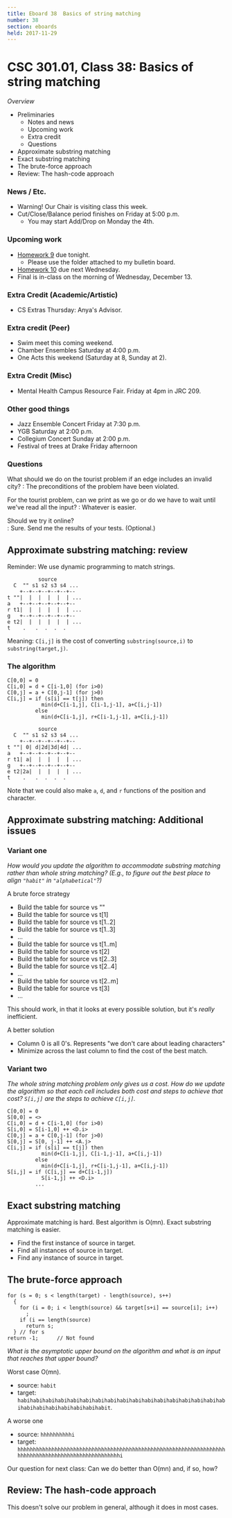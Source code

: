 ```yaml
---
title: Eboard 38  Basics of string matching
number: 38
section: eboards
held: 2017-11-29
---
```

CSC 301.01, Class 38:  Basics of string matching
================================================

_Overview_

* Preliminaries
    * Notes and news
    * Upcoming work
    * Extra credit
    * Questions
* Approximate substring matching
* Exact substring matching
* The brute-force approach
* Review: The hash-code approach

### News / Etc.

* Warning! Our Chair is visiting class this week.
* Cut/Close/Balance period finishes on Friday at 5:00 p.m.
    * You may start Add/Drop on Monday the 4th.

### Upcoming work

* [Homework 9](../assignments/assignmen09) due tonight.
    * Please use the folder attached to my bulletin board.
* [Homework 10](../assignments/assignment10) due next Wednesday.
* Final is in-class on the morning of Wednesday, December 13.

### Extra Credit (Academic/Artistic)

* CS Extras Thursday: Anya's Advisor.

### Extra credit (Peer)

* Swim meet this coming weekend.
* Chamber Ensembles Saturday at 4:00 p.m.
* One Acts this weekend (Saturday at 8, Sunday at 2).

### Extra Credit (Misc)

* Mental Health Campus Resource Fair.  Friday at 4pm in JRC 209.

### Other good things

* Jazz Ensemble Concert Friday at 7:30 p.m.
* YGB Saturday at 2:00 p.m.
* Collegium Concert Sunday at 2:00 p.m.
* Festival of trees at Drake Friday afternoon

### Questions

What should we do on the tourist problem if an edge includes an invalid city?
  : The preconditions of the problem have been violated.

For the tourist problem, can we print as we go or do we have to wait until we've read all the input?
  : Whatever is easier.

Should we try it online?  
  : Sure.  Send me the results of your tests.  (Optional.)


Approximate substring matching: review
--------------------------------------

Reminder: We use dynamic programming to match strings.

```
          source
  C  "" s1 s2 s3 s4 ...
    +--+--+--+--+--+--
t ""|  |  |  |  |  | ...
a   +--+--+--+--+--+--
r t1|  |  |  |  |  | ...
g   +--+--+--+--+--+--
e t2|  |  |  |  |  | ...
t    .   .  .  .  .
```

Meaning: `C[i,j]` is the cost of converting `substring(source,i)`
to `substring(target,j)`.

### The algorithm

```
C[0,0] = 0
C[i,0] = d + C[i-1,0] (for i>0)
C[0,j] = a + C[0,j-1] (for j>0)
C[i,j] = if (s[i] == t[j]) then
           min(d+C[i-1,j], C[i-1,j-1], a+C[i,j-1]) 
         else 
           min(d+C[i-1,j], r+C[i-1,j-1], a+C[i,j-1]) 
```

```
          source
  C  "" s1 s2 s3 s4 ...
    +--+--+--+--+--+--
t ""| 0| d|2d|3d|4d| ...
a   +--+--+--+--+--+--
r t1| a|  |  |  |  | ...
g   +--+--+--+--+--+--
e t2|2a|  |  |  |  | ...
t    .   .  .  .  .
```

Note that we could also make `a`, `d`, and `r` functions of the
position and character.

Approximate substring matching: Additional issues
-------------------------------------------------

### Variant one

_How would you update the algorithm to accommodate *substring* matching
rather than whole string matching?  (E.g., to figure out the best place
to align `"habit"` in `"alphabetical"`?)_

A brute force strategy

* Build the table for source vs ""
* Build the table for source vs t[1]
* Build the table for source vs t[1..2]
* Build the table for source vs t[1..3]
* ...
* Build the table for source vs t[1..m]
* Build the table for source vs t[2]
* Build the table for source vs t[2..3]
* Build the table for source vs t[2..4]
* ...
* Build the table for source vs t[2..m]
* Build the table for source vs t[3]
* ...

This should work, in that it looks at every possible solution, but it's
*really* inefficient.

A better solution

* Column 0 is all 0's.  Represents "we don't care about leading characters"
* Minimize across the last column to find the cost of the best match.

### Variant two

_The whole string matching problem only gives us a cost.  How do
 we update the algorithm so that each cell includes both cost and
 steps to achieve that cost?  `S[i,j]` are the steps to achieve 
 `C[i,j]`._


```
C[0,0] = 0
S[0,0] = <>
C[i,0] = d + C[i-1,0] (for i>0)
S[i,0] = S[i-1,0] ++ <D.i>
C[0,j] = a + C[0,j-1] (for j>0)
S[0,j] = S[0, j-1] ++ <A.j>
C[i,j] = if (s[i] == t[j]) then
           min(d+C[i-1,j], C[i-1,j-1], a+C[i,j-1]) 
         else 
           min(d+C[i-1,j], r+C[i-1,j-1], a+C[i,j-1]) 
S[i,j] = if (C[i,j] == d+C[i-1,j])
           S[i-1,j] ++ <D.i>
         ...
```

Exact substring matching
------------------------

Approximate matching is hard.  Best algorithm is O(mn).  Exact substring 
matching is easier.

* Find the first instance of source in target.
* Find all instances of source in target.
* Find any instance of source in target.

The brute-force approach
------------------------

```
for (s = 0; s < length(target) - length(source), s++)
  {
    for (i = 0; i < length(source) && target[s+i] == source[i]; i++)
      ;
    if (i == length(source)
      return s;
  } // for s
return -1;      // Not found
```

_What is the asymptotic upper bound on the algorithm and what is an input
that reaches that upper bound?_

Worst case O(mn).

* source: `habit`
* target: `habihabihabihabihabihabihabihabihabihabihabihabihabihabihabihabihabihabihabihabihabihabihabihabit`.

A worse one

* source: `hhhhhhhhhhi`
* target: `hhhhhhhhhhhhhhhhhhhhhhhhhhhhhhhhhhhhhhhhhhhhhhhhhhhhhhhhhhhhhhhhhhhhhhhhhhhhhhhhhhhhhhhhhhhhhhhhhhhhi`

Our question for next class: Can we do better than O(mn) and, if so, how?

Review: The hash-code approach
------------------------------

This doesn't solve our problem in general, although it does in most cases.
